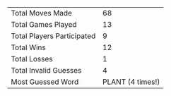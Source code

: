 |              |                |
| ---------------- | ----------------------------- |
| Total Moves Made | 68 |
| Total Games Played | 13 |
| Total Players Participated | 9 |
| Total Wins | 12 |
| Total Losses | 1 |
| Total Invalid Guesses | 4 |
| Most Guessed Word | PLANT (4 times!) |
